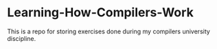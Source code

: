 # Learning-How-Compilers-Work
This is a repo for storing exercises done during my compilers university discipline.
